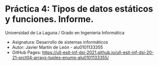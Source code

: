 # Práctica 4: Tipos de datos estáticos y funciones. Informe.
Universidad de La Laguna / Grado en Ingeniería Informática
* Asignatura: Desarrollo de sistemas informáticos
* Autor: Javier Martín de León - alu0101133355
* GitHub Pages: https://ull-esit-inf-dsi-2021.github.io/ull-esit-inf-dsi-20-21-prct04-arrays-tuples-enums-alu0101133355/
